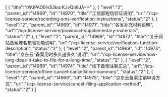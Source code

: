 [
	{
		"title":"tWJPAO9lvS3burKJvQn6JA=="
	},
	{
		"level":"2",
		"parent_id":"14969",
		"id":"14970",
		"title":"工信部短信验证说明",
		"url":"/icp-license-service/recording-sms-verification-instructions",
		"status":"2"
	},
	{
		"level":"2",
		"parent_id":"14969",
		"id":"14971",
		"title":"各省补充材料说明",
		"url":"/icp-license-service/provincial-supplementary-materials",
		"status":"2"
	},
	{
		"level":"2",
		"parent_id":"14969",
		"id":"14972",
		"title":"关于网站备案域名核验功能说明",
		"url":"/icp-license-service/verification-function-description",
		"status":"2"
	},
	{
		"level":"2",
		"parent_id":"14969",
		"id":"14973",
		"title":"京东云“备案用时多久送多久”说明",
		"url":"/icp-license-service/how-long-does-it-take-to-file-for-a-long-time",
		"status":"2"
	},
	{
		"level":"2",
		"parent_id":"14969",
		"id":"14974",
		"title":"线下备案注销汇总",
		"url":"/icp-license-service/offline-cancel-cancellation-summary",
		"status":"2"
	},
	{
		"level":"2",
		"parent_id":"14969",
		"id":"14975",
		"title":"京东云备案注销申请方式",
		"url":"/icp-license-service/cancel-filing-application-method",
		"status":"2"
	}
]